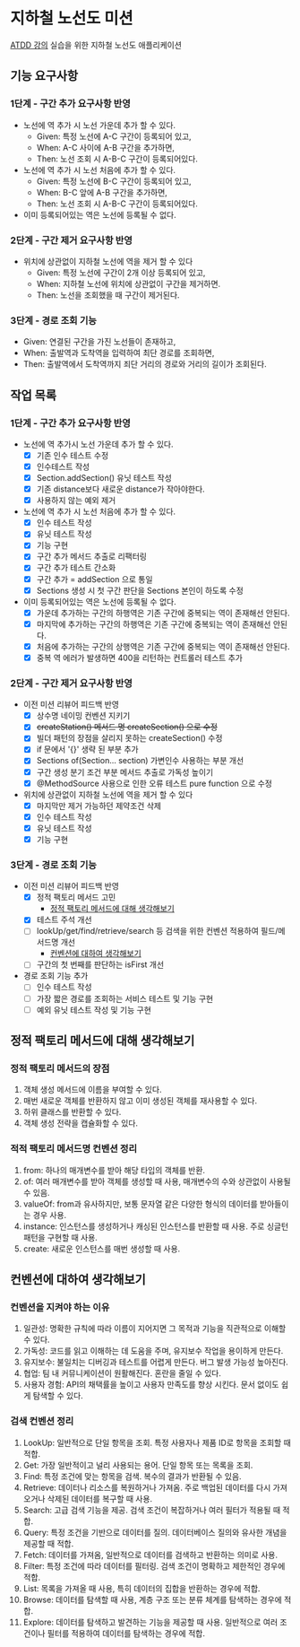 # 지하철 노선도 미션
[ATDD 강의](https://edu.nextstep.camp/c/R89PYi5H) 실습을 위한 지하철 노선도 애플리케이션

## 기능 요구사항
### 1단계 - 구간 추가 요구사항 반영
- 노선에 역 추가 시 노선 가운데 추가 할 수 있다.
  - Given: 특정 노선에 A-C 구간이 등록되어 있고,
  - When: A-C 사이에  A-B 구간을 추가하면,
  - Then: 노선 조회 시 A-B-C 구간이 등록되어있다.
- 노선에 역 추가 시 노선 처음에 추가 할 수 있다.
  - Given: 특정 노선에 B-C 구간이 등록되어 있고,
  - When: B-C 앞에  A-B 구간을 추가하면,
  - Then: 노선 조회 시 A-B-C 구간이 등록되어있다.
- 이미 등록되어있는 역은 노선에 등록될 수 없다.
### 2단계 - 구간 제거 요구사항 반영
- 위치에 상관없이 지하철 노선에 역을 제거 할 수 있다
  - Given: 특정 노선에 구간이 2개 이상 등록되어 있고,
  - When: 지하철 노선에 위치에 상관없이 구간을 제거하면.
  - Then: 노선을 조회했을 때 구간이 제거된다.
### 3단계 - 경로 조회 기능
- Given: 연결된 구간을 가진 노선들이 존재하고,
- When: 출발역과 도착역을 입력하여 최단 경로를 조회하면,
- Then: 출발역에서 도착역까지 죄단 거리의 경로와 거리의 길이가 조회된다.

## 작업 목록
### 1단계 - 구간 추가 요구사항 반영
- 노선에 역 추가시 노선 가운데 추가 할 수 있다.
  - [x] 기존 인수 테스트 수정
  - [x] 인수테스트 작성
  - [x] Section.addSection() 유닛 테스트 작성
  - [x] 기존 distance보다 새로운 distance가 작아야한다.
  - [x] 사용하지 않는 예외 제거
- 노선에 역 추가 시 노선 처음에 추가 할 수 있다.
  - [x] 인수 테스트 작성
  - [x] 유닛 테스트 작성
  - [x] 기능 구현
  - [x] 구간 추가 메서드 추출로 리팩터링
  - [x] 구간 추가 테스트 간소화
  - [x] 구간 추가 = addSection 으로 통일
  - [x] Sections 생성 시 첫 구간 판단을 Sections 본인이 하도록 수정
- 이미 등록되어있는 역은 노선에 등록될 수 없다.
  - [x] 가운데 추가하는 구간의 하행역은 기존 구간에 중복되는 역이 존재해선 안된다.
  - [x] 마지막에 추가하는 구간의 하행역은 기존 구간에 중복되는 역이 존재해선 안된다.
  - [x] 처음에 추가하는 구간의 상행역은 기존 구간에 중복되는 역이 존재해선 안된다.
  - [x] 중복 역 에러가 발생하면 400을 리턴하는 컨트롤러 테스트 추가
### 2단계 - 구간 제거 요구사항 반영
- 이전 미션 리뷰어 피드백 반영
  - [x] 상수명 네이밍 컨벤션 지키기
  - [x] ~~createStation() 메서드 명 createSection() 으로 수정~~
  - [x] 빌더 패턴의 장점을 살리지 못하는 createSection() 수정
  - [x] if 문에서 '{}' 생략 된 부분 추가
  - [x] Sections of(Section... section) 가변인수 사용하는 부분 개선
  - [x] 구간 생성 분기 조건 부분 메서드 추출로 가독성 높이기
  - [x] @MethodSource 사용으로 인한 오류 테스트 pure function 으로 수정
- 위치에 상관없이 지하철 노선에 역을 제거 할 수 있다
  - [x] 마지막만 제거 가능하던 제약조건 삭제
  - [x] 인수 테스트 작성
  - [x] 유닛 테스트 작성
  - [x] 기능 구현
### 3단계 - 경로 조회 기능
- 이전 미션 리뷰어 피드백 반영
  - [x] 정적 팩토리 메서드 고민
    - [정적 팩토리 메서드에 대해 생각해보기](#정적-팩토리-메서드에-대해-생각해보기)
  - [x] 테스트 주석 개선
  - [ ] lookUp/get/find/retrieve/search 등 검색을 위한 컨벤션 적용하여 필드/메서드명 개선
    - [컨벤션에 대하여 생각해보기](#컨벤션에-대하여-생각해보기)
  - [ ] 구간의 첫 번째를 판단하는 isFirst 개선
    
- 경로 조회 기능 추가
  - [ ] 인수 테스트 작성
  - [ ] 가장 짧은 경로를 조회하는 서비스 테스트 및 기능 구현
  - [ ] 예외 유닛 테스트 작성 및 기능 구현

## 정적 팩토리 메서드에 대해 생각해보기
### 정적 팩토리 메서드의 장점
1. 객체 생성 메서드에 이름을 부여할 수 있다.
2. 매번 새로운 객체를 반환하지 않고 이미 생성된 객체를 재사용할 수 있다.
3. 하위 클래스를 반환할 수 있다.
4. 객체 생성 전략을 캡슐화할 수 있다.
### 적적 팩토리 메서드명 컨벤션 정리
1. from: 하나의 매개변수를 받아 해당 타입의 객체를 반환.
2. of: 여러 매개변수를 받아 객체를 생성할 때 사용, 매개변수의 수와 상관없이 사용될 수 있음.
3. valueOf: from과 유사하지만, 보통 문자열 같은 다양한 형식의 데이터를 받아들이는 경우 사용.
4. instance: 인스턴스를 생성하거나 캐싱된 인스턴스를 반환할 때 사용. 주로 싱글턴 패턴을 구현할 때 사용.
5. create: 새로운 인스턴스를 매번 생성할 때 사용. 

## 컨벤션에 대하여 생각해보기
### 컨벤션을 지켜야 하는 이유
1. 일관성: 명확한 규칙에 따라 이름이 지어지면 그 목적과 기능을 직관적으로 이해할 수 있다.
2. 가독성: 코드를 읽고 이해하는 데 도움을 주며, 유지보수 작업을 용이하게 만든다.
3. 유지보수: 불일치는 디버깅과 테스트를 어렵게 만든다. 버그 발생 가능성 높아진다. 
4. 협업: 팀 내 커뮤니케이션이 원활해진다. 혼란을 줄일 수 있다.
5. 사용자 경험: API의 채택률을 높이고 사용자 만족도를 향상 시킨다. 문서 없이도 쉽게 탐색할 수 있다.
### 검색 컨벤션 정리
1. LookUp: 일반적으로 단일 항목을 조회. 특정 사용자나 제품 ID로 항목을 조회할 때 적합.
2. Get: 가장 일반적이고 널리 사용되는 용어. 단일 항목 또는 목록을 조회.
3. Find: 특정 조건에 맞는 항목을 검색. 복수의 결과가 반환될 수 있음.
4. Retrieve: 데이터나 리소스를 복원하거나 가져옴. 주로 백업된 데이터를 다시 가져오거나 삭제된 데이터를 복구할 때 사용.
5. Search: 고급 검색 기능을 제공. 검색 조건이 복잡하거나 여러 필터가 적용될 때 적합.
6. Query: 특정 조건을 기반으로 데이터를 질의. 데이터베이스 질의와 유사한 개념을 제공할 때 적합.
7. Fetch: 데이터를 가져옴, 일반적으로 데이터를 검색하고 반환하는 의미로 사용.
8. Filter: 특정 조건에 따라 데이터를 필터링. 검색 조건이 명확하고 제한적인 경우에 적합.
9. List: 목록을 가져올 때 사용, 특히 데이터의 집합을 반환하는 경우에 적합.
10. Browse: 데이터를 탐색할 때 사용, 계층 구조 또는 분류 체계를 탐색하는 경우에 적합.
11. Explore: 데이터를 탐색하고 발견하는 기능을 제공할 때 사용. 일반적으로 여러 조건이나 필터를 적용하여 데이터를 탐색하는 경우에 적합.
